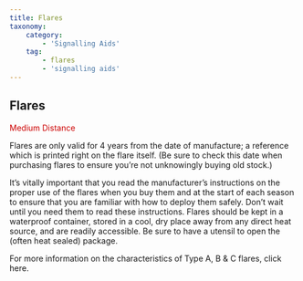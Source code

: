 ```yaml
---
title: Flares
taxonomy:
    category:
        - 'Signalling Aids'
    tag:
        - flares
        - 'signalling aids'
---
```


## Flares

<span style="color: #CC0000;">Medium Distance</span>

Flares are only valid for 4 years from the date of manufacture; a reference which is printed right on the flare itself.   (Be sure to check this date when purchasing flares to ensure you’re not unknowingly buying old stock.) 

It’s vitally important that you read the manufacturer’s instructions on the proper use of the flares when you buy them and at the start of each season to ensure that you are familiar with how to deploy them safely.  Don’t wait until you need them to read these instructions.   Flares should be kept in a waterproof container, stored in a cool, dry place away from any direct heat source, and are readily accessible.  Be sure to have a utensil to open the (often heat sealed) package.

For more information on the characteristics of Type A, B & C flares, click here.


